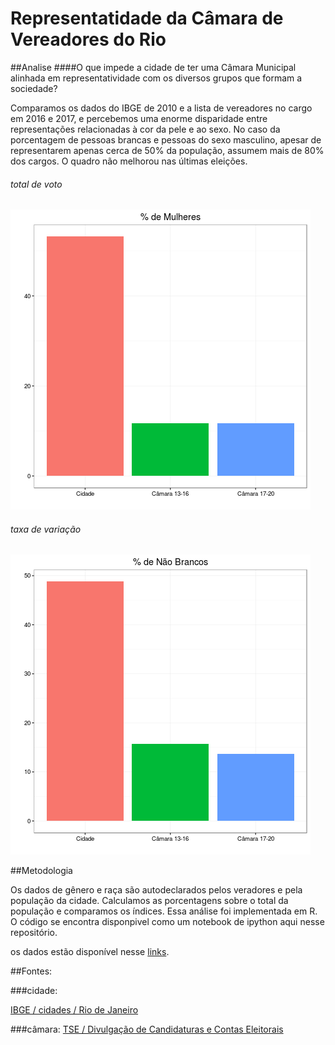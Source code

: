 # Representatidade da Câmara de Vereadores do Rio


##Analise
####O que impede a cidade de ter uma Câmara Municipal alinhada em representatividade com os diversos grupos que formam a sociedade?

Comparamos os dados do IBGE de 2010 e a lista de vereadores no cargo em 2016 e 2017, e percebemos uma enorme disparidade entre representações relacionadas à cor da pele e ao sexo. No caso da porcentagem de pessoas brancas e pessoas do sexo masculino, apesar de representarem apenas cerca de 50% da população, assumem mais de 80% dos cargos. O quadro não melhorou nas últimas eleições.

###### total de voto
![alt text](plots_raw/mulheres.png)


###### taxa de variação
![alt text](plots_raw/nao_brancos.png)


##Metodologia

Os dados de gênero e raça são autodeclarados pelos veradores e pela população da cidade. Calculamos as porcentagens sobre o total da população e comparamos os índices.
Essa análise foi implementada em R. O código se encontra disponpivel como um notebook de ipython aqui nesse repositório.

os dados estão disponível nesse [links](https://drive.google.com/drive/folders/0B5p2DfLvQ-6RZ3Z0azlLeTljLWc?usp=sharing).


##Fontes:

###cidade:

[IBGE / cidades / Rio de Janeiro](http://cidades.ibge.gov.br/xtras/perfil.php?codmun=330455)


###câmara:
[TSE / Divulgação de Candidaturas e Contas Eleitorais](http://divulgacandcontas.tse.jus.br)
